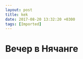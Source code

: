 ```yaml
---
layout: post
title: kek
date: 2017-08-20 13:32:20 +0300
tags: [Imported]
---
```

# Вечер в Нячанге

